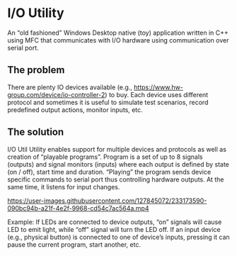 # I/O Utility
An “old fashioned” Windows Desktop native (toy) application written in C++ using MFC that communicates with I/O hardware using communication over serial port.

## The problem
There are plenty IO devices available (e.g., https://www.hw-group.com/device/io-controller-2) to buy. Each device uses different protocol and sometimes it is useful to simulate test scenarios, record predefined output actions, monitor inputs, etc. 

## The solution
I/O Util Utility enables support for multiple devices and protocols as well as creation of “playable programs”. Program is a set of up to 8 signals (outputs) and signal monitors (inputs) where each output is defined by state (on / off), start time and duration. “Playing” the program sends device specific commands to serial port thus controlling hardware outputs. At the same time, it listens for input changes. 

https://user-images.githubusercontent.com/127845072/233173590-090bc94b-a21f-4e2f-9968-cd54c7ac564a.mp4

Example: If LEDs are connected to device outputs, “on” signals will cause LED to emit light, while “off” signal will turn the LED off. If an input device (e.g., physical button) is connected to one of device’s inputs, pressing it can pause the current program, start another, etc. 
